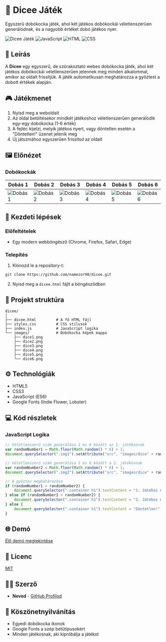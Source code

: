 # 🎲 Dicee Játék

Egyszerű dobókocka játék, ahol két játékos dobókockái véletlenszerűen generálódnak, és a nagyobb értéket dobó játékos nyer.

![Dicee Játék](https://img.shields.io/badge/Játék-Dicee-brightgreen)
![JavaScript](https://img.shields.io/badge/JavaScript-ES6-yellow)
![HTML](https://img.shields.io/badge/HTML-5-orange)
![CSS](https://img.shields.io/badge/CSS-3-blue)

## 📝 Leírás

A **Dicee** egy egyszerű, de szórakoztató webes dobókocka játék, ahol két játékos dobókockái véletlenszerűen jelennek meg minden alkalommal, amikor az oldalt frissítjük. A játék automatikusan meghatározza a győztest a dobott értékek alapján.

## 🎮 Játékmenet

1. Nyisd meg a weboldalt
2. Az oldal betöltésekor mindkét játékoshoz véletlenszerűen generálódik egy-egy dobókocka (1-6 érték)
3. A fejléc kijelzi, melyik játékos nyert, vagy döntetlen esetén a "Döntetlen!" üzenet jelenik meg
4. Új játszmához egyszerűen frissítsd az oldalt

## 🖼️ Előnézet

### Dobókockák
| Dobás 1 | Dobás 2 | Dobás 3 | Dobás 4 | Dobás 5 | Dobás 6 |
|---------|---------|---------|---------|---------|---------|
| ![Dobás 1](https://raw.githubusercontent.com/namezor90/dicee/main/images/dice1.png) | ![Dobás 2](https://raw.githubusercontent.com/namezor90/dicee/main/images/dice2.png) | ![Dobás 3](https://raw.githubusercontent.com/namezor90/dicee/main/images/dice3.png) | ![Dobás 4](https://raw.githubusercontent.com/namezor90/dicee/main/images/dice4.png) | ![Dobás 5](https://raw.githubusercontent.com/namezor90/dicee/main/images/dice5.png) | ![Dobás 6](https://raw.githubusercontent.com/namezor90/dicee/main/images/dice6.png) |

## 🚀 Kezdeti lépések

### Előfeltételek

- Egy modern webböngésző (Chrome, Firefox, Safari, Edge)

### Telepítés

1. Klónozd le a repository-t:
```bash
git clone https://github.com/namezor90/dicee.git
```

2. Nyisd meg a `dicee.html` fájlt a böngésződben

## 🧩 Projekt struktúra

```
dicee/
│
├── dicee.html         # A fő HTML fájl
├── styles.css         # CSS stílusok
├── index.js           # JavaScript logika
└── images/            # Dobókocka képek mappa
    ├── dice1.png
    ├── dice2.png
    ├── dice3.png
    ├── dice4.png
    ├── dice5.png
    └── dice6.png
```

## ⚙️ Technológiák

- HTML5
- CSS3
- JavaScript (ES6)
- Google Fonts (Indie Flower, Lobster)

## 💻 Kód részletek

### JavaScript Logika

```javascript
// Véletlenszerű szám generálása 1 és 6 között az 1. játékosnak
var randomNumber1 = Math.floor(Math.random() * 6) + 1;
document.querySelector(".img1").setAttribute("src", "images/dice" + randomNumber1 + ".png");

// Véletlenszerű szám generálása 1 és 6 között a 2. játékosnak
var randomNumber2 = Math.floor(Math.random() * 6) + 1;
document.querySelector(".img2").setAttribute("src", "images/dice" + randomNumber2 + ".png");

// A győztes meghatározása
if (randomNumber1 > randomNumber2) {
    document.querySelector(".container h1").textContent = "1. Játékos nyert";
} else if (randomNumber1 < randomNumber2) {
    document.querySelector(".container h1").textContent = "2. Játékos nyert";
} else {
    document.querySelector(".container h1").textContent = "Döntetlen!";
}
```

## 🌐 Demó

[Élő demó megtekintése](https://www.troy.hu/projects/projects01/dicee.html)

## 📜 Licenc

[MIT](https://choosealicense.com/licenses/mit/)

## 👨‍💻 Szerző

- **Neved** - [GitHub Profilod](https://github.com/namezor90)

## 🙏 Köszönetnyilvánítás

- Egyedi dobókocka ikonok
- Google Fonts a szép betűtípusokért
- Minden játékosnak, aki kipróbálja a játékot
